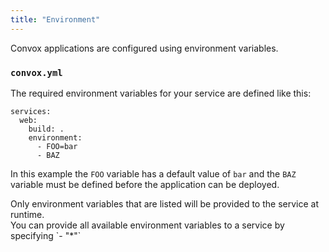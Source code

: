 ```yaml
---
title: "Environment"
---
```


Convox applications are configured using environment variables.

### `convox.yml`

The required environment variables for your service are defined like this:

```
services:
  web:
    build: .
    environment:
      - FOO=bar
      - BAZ
```

In this example the `FOO` variable has a default value of `bar` and the `BAZ` variable must be defined before the application can be deployed.

<div class="block-callout block-show-callout type-warning" markdown="1">
  Only environment variables that are listed will be provided to the service at runtime.
</div>

<div class="block-callout block-show-callout type-warning" markdown="1">
  You can provide all available environment variables to a service by specifying `- "*"`
</div>
